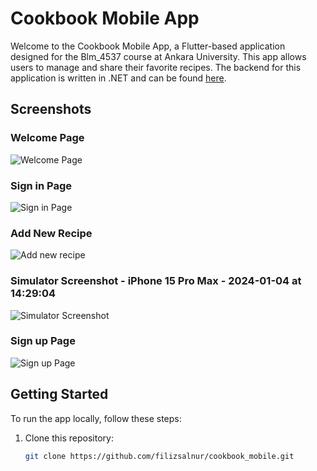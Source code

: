 # Cookbook Mobile App

Welcome to the Cookbook Mobile App, a Flutter-based application designed for the Blm_4537 course at Ankara University. This app allows users to manage and share their favorite recipes. The backend for this application is written in .NET and can be found [here](https://github.com/filizsalnur/cookbook_backend).

## Screenshots

### Welcome Page
![Welcome Page](https://github.com/filizsalnur/cookbook_mobile/assets/92436947/906332b8-1ec3-4d26-804f-9d0fd06f569a-small.jpg)

### Sign in Page
![Sign in Page](https://github.com/filizsalnur/cookbook_mobile/assets/92436947/1c0dd57f-7229-41b5-b673-540f9227faa4-small.jpg)

### Add New Recipe
![Add new recipe](https://github.com/filizsalnur/cookbook_mobile/assets/92436947/93fdb6bd-2e31-4e99-ad2c-11a9d467b113-small.jpg)

### Simulator Screenshot - iPhone 15 Pro Max - 2024-01-04 at 14:29:04
![Simulator Screenshot](https://github.com/filizsalnur/cookbook_mobile/assets/92436947/d4a987f6-3c05-4c43-b88a-c5873a10539d-small.jpg)

### Sign up Page
![Sign up Page](https://github.com/filizsalnur/cookbook_mobile/assets/92436947/375fe58e-e50a-4810-a40d-8f53338dc3cd-small.jpg)

## Getting Started

To run the app locally, follow these steps:

1. Clone this repository:
   ```bash
   git clone https://github.com/filizsalnur/cookbook_mobile.git
